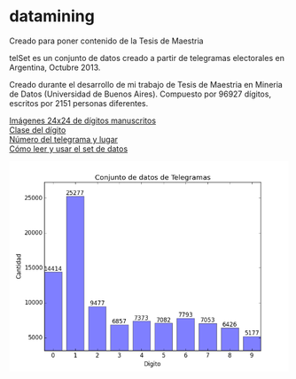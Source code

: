 # datamining
Creado para poner contenido de la Tesis de Maestria

telSet es un conjunto de datos creado a partir de telegramas electorales en Argentina, Octubre 2013.

Creado durante el desarrollo de mi trabajo de Tesis de Maestria en Mineria de Datos (Universidad de Buenos Aires).
Compuesto por 96927 dígitos, escritos por 2151 personas diferentes.

<a href="https://github.com/walt3rminer/datamining/blob/master/tel_images.csv.gz">Imágenes 24x24 de dígitos manuscritos</a><br />
<a href="https://github.com/walt3rminer/datamining/blob/master/tel_labels.csv">Clase del dígito</a><br />
<a href="https://github.com/walt3rminer/datamining/blob/master/tel_names.csv">Número del telegrama y lugar</a><br />
<a href="https://github.com/walt3rminer/datamining/blob/master/cnn_experiments.py">Cómo leer y usar el set de datos</a>

<img src="telSet1.png" />
